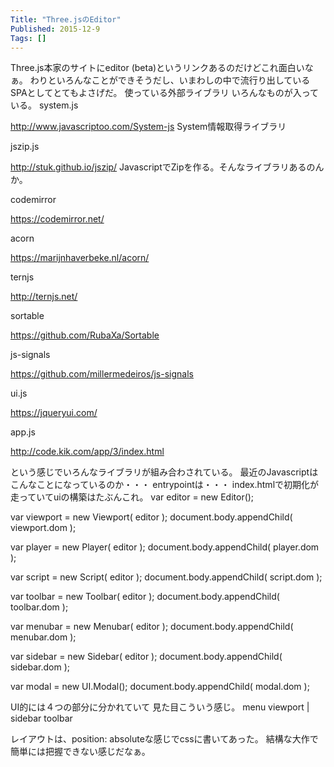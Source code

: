 ```yaml
---
Title: "Three.jsのEditor"
Published: 2015-12-9
Tags: []
---
```


Three.js本家のサイトにeditor (beta)というリンクあるのだけどこれ面白いなぁ。
わりといろんなことができそうだし、いまわしの中で流行り出しているSPAとしてとてもよさげだ。
使っている外部ライブラリ
いろんなものが入っている。
system.js

http://www.javascriptoo.com/System-js
System情報取得ライブラリ

jszip.js

http://stuk.github.io/jszip/
JavascriptでZipを作る。そんなライブラリあるのんか。

codemirror

https://codemirror.net/

acorn

https://marijnhaverbeke.nl/acorn/

ternjs

http://ternjs.net/

sortable

https://github.com/RubaXa/Sortable

js-signals

https://github.com/millermedeiros/js-signals

ui.js

https://jqueryui.com/

app.js

http://code.kik.com/app/3/index.html

という感じでいろんなライブラリが組み合わされている。
最近のJavascriptはこんなことになっているのか・・・
entrypointは・・・
index.htmlで初期化が走っていてuiの構築はたぶんこれ。
var editor = new Editor();

var viewport = new Viewport( editor );
document.body.appendChild( viewport.dom );

var player = new Player( editor );
document.body.appendChild( player.dom );

var script = new Script( editor );
document.body.appendChild( script.dom );

var toolbar = new Toolbar( editor );
document.body.appendChild( toolbar.dom );

var menubar = new Menubar( editor );
document.body.appendChild( menubar.dom );

var sidebar = new Sidebar( editor );
document.body.appendChild( sidebar.dom );

var modal = new UI.Modal();
document.body.appendChild( modal.dom );

UI的には４つの部分に分かれていて
見た目こういう感じ。
menu
viewport | sidebar
toolbar

レイアウトは、position: absoluteな感じでcssに書いてあった。
結構な大作で簡単には把握できない感じだなぁ。
